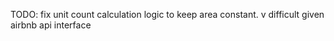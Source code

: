 TODO: fix unit count calculation logic to keep area constant. v difficult given airbnb api interface